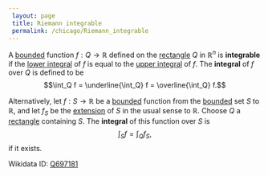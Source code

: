 ```yaml
---
 layout: page
 title: Riemann integrable
 permalink: /chicago/Riemann_integrable
---
```

A [bounded](https://defsmath.github.io/DefsMath/bounded) function $f:Q\to\mathbb R$ defined on the [rectangle](https://defsmath.github.io/DefsMath/rectangle) $Q$ in $\mathbb R^n$ is **integrable** if the [lower integral](https://defsmath.github.io/DefsMath/lower_integral) of $f$ is equal to the [upper integral](https://defsmath.github.io/DefsMath/upper_integral) of $f$. The **integral** of $f$ over $Q$ is defined to be $$\int_Q f = \underline{\int_Q} f = \overline{\int_Q} f.$$

Alternatively, let $f: S\to \mathbb R$ be a [bounded](https://defsmath.github.io/DefsMath/bounded) function from the [bounded](https://defsmath.github.io/DefsMath/bounded) set $S$ to $\mathbb R$, and let $f_S$ be the [extension](https://defsmath.github.io/DefsMath/extension_of_a_function_to_R^n) of $S$ in the usual sense to $\mathbb R$. Choose $Q$ a [rectangle](https://defsmath.github.io/DefsMath/rectangle) containing $S$. The **integral** of this function over $S$ is $$\int_S f = \int_Q f_S,$$ if it exists.

Wikidata ID: [Q697181](https://www.wikidata.org/wiki/Q697181)
